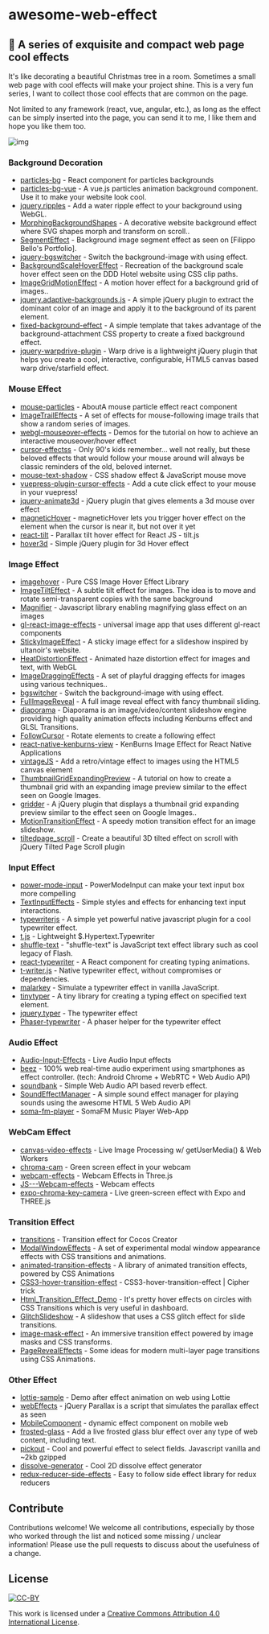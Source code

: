 # awesome-web-effect

## 🚀 A series of exquisite and compact web page cool effects

It's like decorating a beautiful Christmas tree in a room. Sometimes a small web page with cool effects will make your project shine. This is a very fun series, I want to collect those cool effects that are common on the page.

Not limited to any framework (react, vue, angular, etc.), as long as the effect can be simply inserted into the page, you can send it to me, I like them and hope you like them too.

![img](https://github.com/lindelof/awesome-web-effect/blob/master/banner.jpg?raw=true)


### Background Decoration

- [particles-bg](https://github.com/lindelof/particles-bg) - React component for particles backgrounds
- [particles-bg-vue](https://github.com/lindelof/particles-bg-vue) - A vue.js particles animation background component. Use it to make your website look cool.
- [jquery.ripples](https://github.com/sirxemic/jquery.ripples) - Add a water ripple effect to your background using WebGL.
- [MorphingBackgroundShapes](https://github.com/codrops/MorphingBackgroundShapes) - A decorative website background effect where SVG shapes morph and transform on scroll..
- [SegmentEffect](https://github.com/codrops/SegmentEffect) - Background image segment effect as seen on [Filippo Bello's Portfolio].
- [jquery-bgswitcher](https://github.com/rewish/jquery-bgswitcher) - Switch the background-image with using effect.
- [BackgroundScaleHoverEffect](https://github.com/codrops/BackgroundScaleHoverEffect) - Recreation of the background scale hover effect seen on the DDD Hotel website using CSS clip paths.
- [ImageGridMotionEffect](https://github.com/codrops/ImageGridMotionEffect) - A motion hover effect for a background grid of images..
- [jquery.adaptive-backgrounds.js](https://github.com/briangonzalez/jquery.adaptive-backgrounds.js) - A simple jQuery plugin to extract the dominant color of an image and apply it to the background of its parent element.
- [fixed-background-effect](https://github.com/CodyHouse/fixed-background-effect) - A simple template that takes advantage of the background-attachment CSS property to create a fixed background effect.
- [jquery-warpdrive-plugin](https://github.com/NiklasKnaack/jquery-warpdrive-plugin) - Warp drive is a lightweight jQuery plugin that helps you create a cool, interactive, configurable, HTML5 canvas based warp drive/starfield effect.


### Mouse Effect
- [mouse-particles](https://github.com/lindelof/react-mouse-particles) - AboutA mouse particle effect react component
- [ImageTrailEffects](https://github.com/codrops/ImageTrailEffects) - A set of effects for mouse-following image trails that show a random series of images.
- [webgl-mouseover-effects](https://github.com/akella/webgl-mouseover-effects) - Demos for the tutorial on how to achieve an interactive mouseover/hover effect
- [cursor-effectss](https://github.com/tholman/cursor-effects) - Only 90's kids remember... well not really, but these beloved effects that would follow your mouse around will always be classic reminders of the old, beloved internet.
- [mouse-text-shadow](https://github.com/Isa2008/mouse-text-shadow) - CSS shadow effect & JavaScript mouse move
- [vuepress-plugin-cursor-effects](https://github.com/moefyit/vuepress-plugin-cursor-effects) - Add a cute click effect to your mouse in your vuepress!
- [jquery-animate3d](https://github.com/putnamn21/jquery-animate3d) - jQuery plugin that gives elements a 3d mouse over effect
- [magneticHover](https://github.com/Halo-Lab/magneticHover) - magneticHover lets you trigger hover effect on the element when the cursor is near it, but not over it yet
- [react-tilt](https://github.com/jonathandion/react-tilt) - Parallax tilt hover effect for React JS - tilt.js
- [hover3d](https://github.com/ariona/hover3d) - Simple jQuery plugin for 3d Hover effect

### Image Effect
- [imagehover](https://github.com/ciar4n/imagehover.css) - Pure CSS Image Hover Effect Library
- [ImageTiltEffect](https://github.com/codrops/ImageTiltEffect) - A subtle tilt effect for images. The idea is to move and rotate semi-transparent copies with the same background
- [Magnifier](https://github.com/mark-rolich/Magnifier.js) - Javascript library enabling magnifying glass effect on an images
- [gl-react-image-effects](https://github.com/gre/gl-react-image-effects) - universal image app that uses different gl-react components
- [StickyImageEffect](https://github.com/Anemolo/StickyImageEffect) - A sticky image effect for a slideshow inspired by ultanoir's website.
- [HeatDistortionEffect](https://github.com/lbebber/HeatDistortionEffect) - Animated haze distortion effect for images and text, with WebGL
- [ImageDraggingEffects](https://github.com/codrops/ImageDraggingEffects) - A set of playful dragging effects for images using various techniques..
- [bgswitcher](https://github.com/rewish/jquery-bgswitcher) - Switch the background-image with using effect.
- [FullImageReveal](https://github.com/codrops/FullImageReveal) - A full image reveal effect with fancy thumbnail sliding.
- [diaporama](https://github.com/gre/diaporama) - Diaporama is an image/video/content slideshow engine providing high quality animation effects including Kenburns effect and GLSL Transitions.
- [FollowCursor](https://github.com/bersLucas/FollowCursor) - Rotate elements to create a following effect
- [react-native-kenburns-view](https://github.com/nHiRanZ/react-native-kenburns-view) - KenBurns Image Effect for React Native Applications
- [vintageJS](https://github.com/rendro/vintageJS) - Add a retro/vintage effect to images using the HTML5 canvas element
- [ThumbnailGridExpandingPreview](https://github.com/codrops/ThumbnailGridExpandingPreview) - A tutorial on how to create a thumbnail grid with an expanding image preview similar to the effect seen on Google Images.
- [gridder](https://github.com/oriongunning/gridder) - A jQuery plugin that displays a thumbnail grid expanding preview similar to the effect seen on Google Images..
- [MotionTransitionEffect](https://github.com/codrops/MotionTransitionEffect) - A speedy motion transition effect for an image slideshow.
- [tiltedpage_scroll](https://github.com/peachananr/tiltedpage_scroll) - Create a beautiful 3D tilted effect on scroll with jQuery Tilted Page Scroll plugin

### Input Effect
- [power-mode-input](https://github.com/lindelof/power-mode-input) - PowerModeInput can make your text input box more compelling
- [TextInputEffects](https://github.com/codrops/TextInputEffects) - Simple styles and effects for enhancing text input interactions.
- [typewriterjs](https://github.com/tameemsafi/typewriterjs) - A simple yet powerful native javascript plugin for a cool typewriter effect.
- [t.js](https://github.com/mntn-dev/t.js) - Lightweight $.Hypertext.Typewriter
- [shuffle-text](https://github.com/ics-ikeda/shuffle-text) - "shuffle-text" is JavaScript text effect library such as cool legacy of Flash.
- [react-typewriter](https://github.com/ianbjorndilling/react-typewriter) - A React component for creating typing animations.
- [t-writer.js](https://github.com/ChrisCavs/t-writer.js) - Native typewriter effect, without compromises or dependencies.
- [malarkey](https://github.com/yuanqing/malarkey) - Simulate a typewriter effect in vanilla JavaScript.
- [tinytyper](https://github.com/lourenc/tinytyper) - A tiny library for creating a typing effect on specified text element.
- [jquery.typer](https://github.com/yckart/jquery.typer.js) - The typewriter effect
- [Phaser-typewriter](https://github.com/netgfx/Phaser-typewriter) - A phaser helper for the typewriter effect

### Audio Effect
- [Audio-Input-Effects](https://github.com/cwilso/Audio-Input-Effects) - Live Audio Input effects
- [beez](https://github.com/gre/beez) - 100% web real-time audio experiment using smartphones as effect controller. (tech: Android Chrome + WebRTC + Web Audio API)
- [soundbank](https://github.com/mmckegg/soundbank-reverb) - Simple Web Audio API based reverb effect.
- [SoundEffectManager](https://github.com/HenrikJoreteg/SoundEffectManager) - A simple sound effect manager for playing sounds using the awesome HTML 5 Web Audio API
- [soma-fm-player](https://github.com/rainner/soma-fm-player) - SomaFM Music Player Web-App

### WebCam Effect
- [canvas-video-effects](https://github.com/conorbuck/canvas-video-effects) - Live Image Processing w/ getUserMedia() & Web Workers
- [chroma-cam](https://github.com/rprieto/chroma-cam) - Green screen effect in your webcam
- [webcam-effects](https://github.com/adamlamoglia/webcam-effects) - Webcam Effects in Three.js
- [JS---Webcam-effects](https://github.com/Gixxern/JS---Webcam-effects) - Webcam effects
- [expo-chroma-key-camera](https://github.com/EvanBacon/expo-chroma-key-camera) - Live green-screen effect with Expo and THREE.js

### Transition Effect
- [transitions](https://github.com/2youyou2/transitions) - Transition effect for Cocos Creator
- [ModalWindowEffects](https://github.com/codrops/ModalWindowEffects) - A set of experimental modal window appearance effects with CSS transitions and animations.
- [animated-transition-effects](https://github.com/CodyHouse/animated-transition-effects) - A library of animated transition effects, powered by CSS Animations
- [CSS3-hover-transition-effect](https://github.com/Inaamhusain/CSS3-hover-transition-effect) - CSS3-hover-transition-effect | Cipher trick
- [Html_Transition_Effect_Demo](https://github.com/chauhanvipul87/Html_Transition_Effect_Demo) - It's pretty hover effects on circles with CSS Transitions which is very useful in dashboard.
- [GlitchSlideshow](https://github.com/codrops/GlitchSlideshow) - A slideshow that uses a CSS glitch effect for slide transitions.
- [image-mask-effect](https://github.com/CodyHouse/image-mask-effect) - An immersive transition effect powered by image masks and CSS transforms.
- [PageRevealEffects](https://github.com/codrops/PageRevealEffects) - Some ideas for modern multi-layer page transitions using CSS Animations.


### Other Effect
- [lottie-sample](https://github.com/codeaholicguy/lottie-sample) - Demo after effect animation on web using Lottie
- [webEffects](https://github.com/AsmaBOUSSALEM/webEffects) - jQuery Parallax is a script that simulates the parallax effect as seen
- [MobileComponent](https://github.com/zhangmengxue/MobileComponent) - dynamic effect component on mobile web
- [frosted-glass](https://github.com/adriancarriger/frosted-glass) - Add a live frosted glass blur effect over any type of web content, including text.
- [pickout](https://github.com/ktquez/pickout) - Cool and powerful effect to select fields. Javascript vanilla and ~2kb gzipped
- [dissolve-generator](https://github.com/transitive-bullshit/dissolve-generator) - Cool 2D dissolve effect generator
- [redux-reducer-side-effects](https://github.com/danrigsby/redux-reducer-side-effects) - Easy to follow side effect library for redux reducers


## Contribute
Contributions welcome! We welcome all contributions, especially by those who worked through the list and noticed some missing / unclear information! Please use the pull requests to discuss about the usefulness of a change.

## License

[![CC-BY](https://mirrors.creativecommons.org/presskit/buttons/88x31/svg/by.svg)](https://creativecommons.org/licenses/by/4.0/)

This work is licensed under a [Creative Commons Attribution 4.0 International License](https://creativecommons.org/licenses/by/4.0/).

